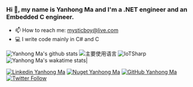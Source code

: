 <!--
**maikebing/maikebing** is a ✨ _special_ ✨ repository because its `README.md` (this file) appears on your GitHub profile.

Here are some ideas to get you started:

- 🔭 I’m currently working on ...
- 🌱 I’m currently learning ...
- 👯 I’m looking to collaborate on ...
- 🤔 I’m looking for help with ...
- 💬 Ask me about ...
- 📫 How to reach me: ...
- 😄 Pronouns: ...
- ⚡ Fun fact: ...
-->


### Hi 👋, my name is Yanhong Ma and I'm a .NET engineer and an Embedded C engineer.

- 📫 How to reach me: mysticboy@live.com
- 💻 I write code mainly in C# and C



![Yanhong Ma's github stats](https://github-readme-stats.vercel.app/api?username=maikebing&count_private=true&show_icons=true)
![主要使用语言](https://github-readme-stats.vercel.app/api/top-langs/?username=maikebing&layout=compact)
![IoTSharp](https://github-readme-stats.vercel.app/api/pin/?username=iotsharp&repo=iotsharp)
![Yanhong Ma's  wakatime stats](https://github-readme-stats.vercel.app/api/wakatime?username=maikebing)|
 
 
[![Linkedin Yanhong Ma](https://img.shields.io/badge/-Yanhong%20Ma-blue?style=flat-square&logo=Linkedin&logoColor=white&link=https://www.linkedin.com/in/maikebing/)](https://www.linkedin.com/in/maikebing/)
[![Nuget Yanhong Ma](https://img.shields.io/badge/-MysticBoy-blue?style=flat-square&logo=nuget&logoColor=white&link=https://www.nuget.org/profiles/MysticBoy)](https://www.nuget.org/profiles/MysticBoy/)
[![GitHub Yanhong Ma](https://img.shields.io/github/followers/maikebing?label=follow&style=social)](https://github.com/maikebing)
[![Twitter Follow](https://img.shields.io/twitter/follow/maikebing?style=social)](https://twitter.com/maikebing)

